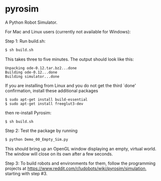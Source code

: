 # pyrosim
A Python Robot Simulator.

For Mac and Linux users (currently not available for Windows):

Step 1: Run build.sh:
```bash
$ sh build.sh
```

This takes three to five minutes. The output should look like this:
```
Unpacking ode-0.12.tar.bz2...done
Building ode-0.12...done
Building simulator...done
```

If you are installing from Linux and you do not get the third
`done' confirmation, install these additional packages

```
$ sudo apt-get install build-essential
$ sudo apt-get install freeglut3-dev
```

then re-install Pyrosim:

```
$ sh build.sh
```

Step 2: Test the package by running
```bash
$ python Demo_00_Empty_Sim.py 
```
This should bring up an OpenGL window displaying an empty, virtual world.
The window will close on its own after a few seconds.

Step 3: To build robots and environments for them, follow the programming
projects at https://www.reddit.com/r/ludobots/wiki/pyrosim/simulation,
starting with step #3.
 
